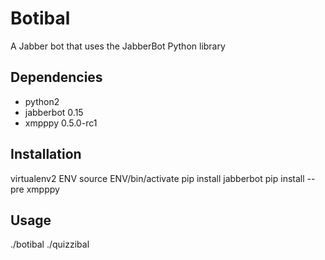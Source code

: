 # Botibal

A Jabber bot that uses the JabberBot Python library

## Dependencies
* python2
* jabberbot 0.15
* xmpppy 0.5.0-rc1

## Installation
virtualenv2 ENV
source ENV/bin/activate
pip install jabberbot
pip install --pre xmpppy

## Usage
./botibal
./quizzibal
